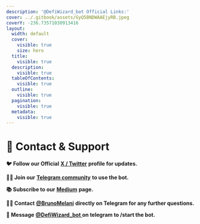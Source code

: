 ```yaml
---
description: '@DefiWizard_bot Official Links:'
cover: ../.gitbook/assets/GyQ5BNDWAAEjyRB.jpeg
coverY: -236.73571030913416
layout:
  width: default
  cover:
    visible: true
    size: hero
  title:
    visible: true
  description:
    visible: true
  tableOfContents:
    visible: true
  outline:
    visible: true
  pagination:
    visible: true
  metadata:
    visible: true
---
```


# 📱 Contact & Support

**🐦 Follow our Official** [**X / Twitter**](https://x.com/DefiWizard_bot) **profile for updates.**&#x20;

**🧙‍♂ Join our** [**Telegram community**](https://t.me/+8Si2kaY_zEA4MTFl) **to use the bot.**&#x20;

**📚 Subscribe to our** [**Medium**](https://medium.com/@defiwizard_bot) **page.**&#x20;

**🧑‍💻 Contact** [**@BrunoMelani**](https://t.me/BrunoMelani) **directly on Telegram for any further questions.**

**🧙 Message** [**@DefiWizard\_bot** ](https://t.me/DefiWizard_Bot) **on telegram to /start the bot.**
